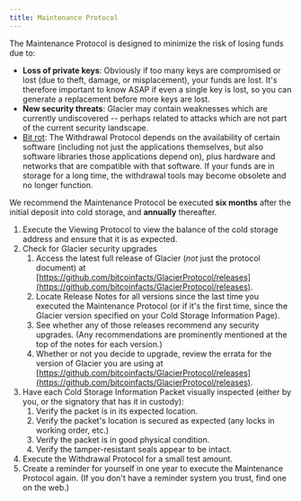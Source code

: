 ```yaml
---
title: Maintenance Protocol
---
```


The Maintenance Protocol is designed to minimize the risk of losing funds due to:

* **Loss of private keys**: Obviously if too many keys are compromised or lost
(due to theft, damage, or misplacement), your funds are lost. It's therefore
important to know ASAP if even a single key is lost, so you can generate a
replacement before more keys are lost.
* **New security threats**: Glacier may contain weaknesses which are currently
undiscovered -- perhaps related to attacks which are not part of the current
security landscape.
* [Bit rot](https://en.wikipedia.org/wiki/Software_rot):
The Withdrawal Protocol depends on the availability of certain software
(including not just the applications themselves, but also software libraries
those applications depend on), plus hardware and networks that are compatible
with that software. If your funds are in storage for a long time, the
withdrawal tools may become obsolete and no longer function.

We recommend the Maintenance Protocol be executed **six months** after the
initial deposit into cold storage, and **annually** thereafter.

1. Execute the Viewing Protocol to view the balance of the
<span class="warning">cold storage address</span> and ensure that it is as
expected.
2. Check for Glacier security upgrades
    1. Access the latest full release of Glacier (*not* just the protocol
    document) at
    [https://github.com/bitcoinfacts/GlacierProtocol/releases](https://github.com/bitcoinfacts/GlacierProtocol/releases).
    1. Locate Release Notes for all versions since the last time
    you executed the Maintenance Protocol (or if it's the first time, since the
    Glacier version specified on your
    <span class="warning">Cold Storage Information Page</span>).
    1. See whether any of those releases recommend any security upgrades. (Any recommendations are prominently mentioned at the top of the notes for each version.)
    1. Whether or not you decide to upgrade, review the errata for the version
    of Glacier you are using at
    [https://github.com/bitcoinfacts/GlacierProtocol/releases](https://github.com/bitcoinfacts/GlacierProtocol/releases).
3. Have each <span class="danger">Cold Storage Information Packet</span>
visually inspected (either by you, or the signatory that has it in custody):
    1. Verify the packet is in its expected location.
    2. Verify the packet's location is secured as expected (any locks in
    working order, etc.)
    3. Verify the packet is in good physical condition.
    4. Verify the tamper-resistant seals appear to be intact.
4. Execute the Withdrawal Protocol for a small test amount.
5. Create a reminder for yourself in one year to execute the Maintenance
Protocol again. (If you don't have a reminder system you trust, find one
on the web.)
